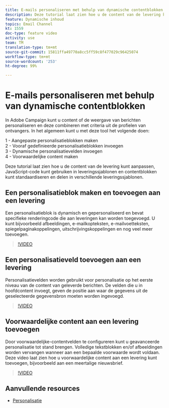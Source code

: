 ```yaml
---
title: E-mails personaliseren met behulp van dynamische contentblokken
description: Deze tutorial laat zien hoe u de content van de levering kunt aanpassen, JavaScript-code kunt gebruiken in leveringssjablonen en contentblokken kunt standaardiseren en delen in verschillende leveringssjablonen.
feature: Dynamische inhoud
topics: Email Channel
kt: 1559
doc-type: feature video
activity: use
team: TM
translation-type: tm+mt
source-git-commit: 15811ffa49770a8cc5ff59c8f477029c96425074
workflow-type: tm+mt
source-wordcount: '253'
ht-degree: 99%

---
```



# E-mails personaliseren met behulp van dynamische contentblokken

In Adobe Campaign kunt u content of de weergave van berichten personaliseren en deze combineren met criteria uit de profielen van ontvangers. In het algemeen kunt u met deze tool het volgende doen:

1 - Aangepaste personalisatieblokken maken\
2 - Vooraf gedefinieerde personalisatieblokken invoegen\
3 - Dynamische personalisatievelden invoegen\
4 - Voorwaardelijke content maken

Deze tutorial laat zien hoe u de content van de levering kunt aanpassen, JavaScript-code kunt gebruiken in leveringssjablonen en contentblokken kunt standaardiseren en delen in verschillende leveringssjablonen.

## Een personalisatieblok maken en toevoegen aan een levering

Een personalisatieblok is dynamisch en gepersonaliseerd en bevat specifieke renderingcode die aan leveringen kan worden toegevoegd. U kunt bijvoorbeeld afbeeldingen, e-mailkopteksten, e-mailvoetteksten, spiegelpaginakoppelingen, uitschrijvingskoppelingen en nog veel meer toevoegen.

>[!VIDEO](https://video.tv.adobe.com/v/24924?quality=12)

## Een personalisatieveld toevoegen aan een levering

Personalisatievelden worden gebruikt voor personalisatie op het eerste niveau van de content van geleverde berichten. De velden die u in hoofdcontent invoegt, geven de positie aan waar de gegevens uit de geselecteerde gegevensbron moeten worden ingevoegd.

>[!VIDEO](https://video.tv.adobe.com/v/24925?quality=12)

## Voorwaardelijke content aan een levering toevoegen

Door voorwaardelijke-contentvelden te configureren kunt u geavanceerde personalisatie tot stand brengen. Volledige tekstblokken en/of afbeeldingen worden vervangen wanneer aan een bepaalde voorwaarde wordt voldaan. Deze video laat zien hoe u voorwaardelijke content aan een levering kunt toevoegen, bijvoorbeeld aan een meertalige nieuwsbrief.

>[!VIDEO](https://video.tv.adobe.com/v/24926?quality=12)

## Aanvullende resources

* [Personalisatie](https://docs.adobe.com/content/help/nl-NL/campaign-classic/using/sending-messages/personalizing-deliveries/about-personalization.html)
